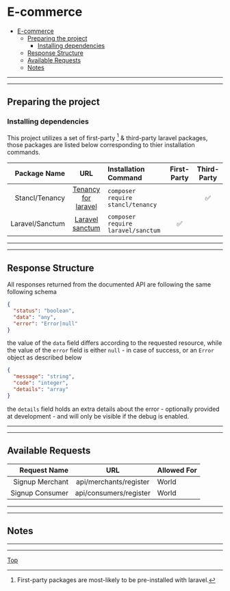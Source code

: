 # E-commerce

- [E-commerce](#e-commerce)
  - [Preparing the project](#preparing-the-project)
    - [Installing dependencies](#installing-dependencies)
  - [Response Structure](#response-structure)
  - [Available Requests](#available-requests)
  - [Notes](#notes)

---

---

## Preparing the project

### Installing dependencies

This project utilizes a set of first-party [^firstparty] & third-party laravel packages, those packages are listed below corresponding to thier installation commands.

|    Package Name |                           URL                           | Installation Command               | First-Party | Third-Party |
| --------------: | :-----------------------------------------------------: | :--------------------------------- | :---------: | :---------: |
|  Stancl/Tenancy |  [Tenancy for laravel](https://tenancyforlaravel.com/)  | `composer require stancl/tenancy`  |             |      ✅      |
| Laravel/Sanctum | [Laravel sanctum](https://laravel.com/docs/9.x/sanctum) | `composer require laravel/sanctum` |      ✅      |             |

---

---

## Response Structure

All responses returned from the documented API are following the same following schema

```json
{
  "status": "boolean",
  "data": "any",
  "error": "Error|null"
}
```

the value of the `data` field differs according to the requested resource, while the value of the `error` field is either `null` - in case of success, or an `Error` object as described below

```json
{
  "message": "string",
  "code": "integer",
  "details": "array"
}
```

the `details` field holds an extra details about the error - optionally provided at development - and will only be visible if the debug is enabled.

---

---

## Available Requests

|    Request Name |          URL           | Allowed For |
| --------------: | :--------------------: | :---------- |
| Signup Merchant | api/merchants/register | World       |
| Signup Consumer | api/consumers/register | World       |

---

---

## Notes

[^firstparty]: First-party packages are most-likely to be pre-installed with laravel.

---

---

[Top](#e-commerce)
